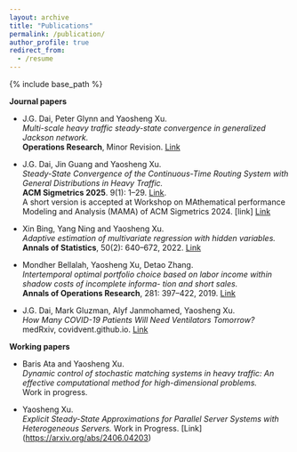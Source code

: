 ```yaml
---
layout: archive
title: "Publications"
permalink: /publication/
author_profile: true
redirect_from:
  - /resume
---
```


{% include base_path %}

**Journal papers**

* J.G. Dai, Peter Glynn and Yaosheng Xu.<br>
*Multi-scale heavy traffic steady-state convergence in generalized Jackson network.*<br>
**Operations Research**, Minor Revision. [Link](https://arxiv.org/abs/2304.01499)

* J.G. Dai, Jin Guang and Yaosheng Xu. <br>
*Steady-State Convergence of the Continuous-Time Routing System with General Distributions in Heavy Traffic.*<br>
**ACM Sigmetrics 2025**. 9(1): 1–29.  [Link](https://dl.acm.org/doi/10.1145/3711703).<br>
  A short version is accepted at Workshop on MAthematical performance Modeling and Analysis (MAMA) of ACM Sigmetrics 2024. [link] [Link](https://arxiv.org/pdf/2405.10876)

* Xin Bing, Yang Ning and Yaosheng Xu.<br>
*Adaptive estimation of multivariate regression with hidden variables.*<br>
**Annals of Statistics**, 50(2): 640–672, 2022. [Link](https://projecteuclid.org/journals/annals-of-statistics/volume-50/issue-2/Adaptive-estimation-in-multivariate-response-regression-with-hidden-variables/10.1214/21-AOS2059.short)

* Mondher Bellalah, Yaosheng Xu, Detao Zhang.<br>
*Intertemporal optimal portfolio choice based on labor income within shadow costs of incomplete informa- tion and short sales.*<br>
**Annals of Operations Research**, 281: 397–422, 2019. [Link](https://link.springer.com/article/10.1007/s10479-018-2901-4)

* J.G. Dai, Mark Gluzman, Alyf Janmohamed, Yaosheng Xu.<br> *How Many COVID-19 Patients Will Need Ventilators Tomorrow?* <br>
  medRxiv, covidvent.github.io. [Link](https://www.medrxiv.org/content/10.1101/2020.05.18.20105783v2.full)

**Working papers**

* Baris Ata and Yaosheng Xu. <br>
*Dynamic control of stochastic matching systems in heavy traffic: An effective computational method for high-dimensional problems.*<br> Work in progress. 

* Yaosheng Xu.<br>
*Explicit Steady-State Approximations for Parallel Server Systems with Heterogeneous Servers.* Work in Progress. [Link]<br>(https://arxiv.org/abs/2406.04203)


